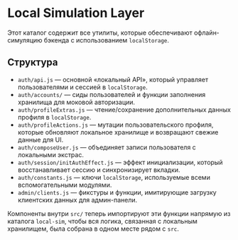 # Local Simulation Layer

Этот каталог содержит все утилиты, которые обеспечивают офлайн-симуляцию бэкенда с использованием `localStorage`.

## Структура

- `auth/api.js` — основной «локальный API», который управляет пользователями и сессией в `localStorage`.
- `auth/accounts/` — сиды пользователей и функции заполнения хранилища для моковой авторизации.
- `auth/profileExtras.js` — чтение/сохранение дополнительных данных профиля в `localStorage`.
- `auth/profileActions.js` — мутации пользовательского профиля, которые обновляют локальное хранилище и возвращают свежие данные для UI.
- `auth/composeUser.js` — объединяет записи пользователя с локальными экстрас.
- `auth/session/initAuthEffect.js` — эффект инициализации, который восстанавливает сессию и синхронизирует вкладки.
- `auth/constants.js` — ключи `localStorage`, используемые всеми вспомогательными модулями.
- `admin/clients.js` — фикстуры и функции, имитирующие загрузку клиентских данных для админ-панели.

Компоненты внутри `src/` теперь импортируют эти функции напрямую из каталога `local-sim`, чтобы вся логика, связанная с локальным хранилищем, была собрана в одном месте рядом с `src`.
